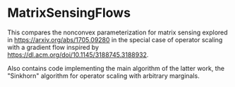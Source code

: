 # MatrixSensingFlows

This compares the nonconvex parameterization for matrix sensing explored in https://arxiv.org/abs/1705.09280 
in the special case of operator scaling with a gradient flow inspired by https://dl.acm.org/doi/10.1145/3188745.3188932. 

Also contains code implementing the main algorithm of the latter work, the "Sinkhorn" algorithm for operator scaling with arbitrary marginals.
